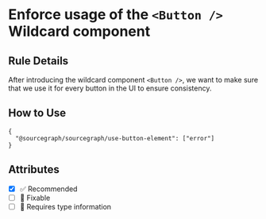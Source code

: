 # Enforce usage of the `<Button />` Wildcard component

## Rule Details

After introducing the wildcard component `<Button />`, we want
to make sure that we use it for every button in the UI to ensure consistency.

## How to Use

```jsonc
{
  "@sourcegraph/sourcegraph/use-button-element": ["error"]
}
```

## Attributes

- [x] ✅ Recommended
- [ ] 🔧 Fixable
- [ ] 💭 Requires type information
